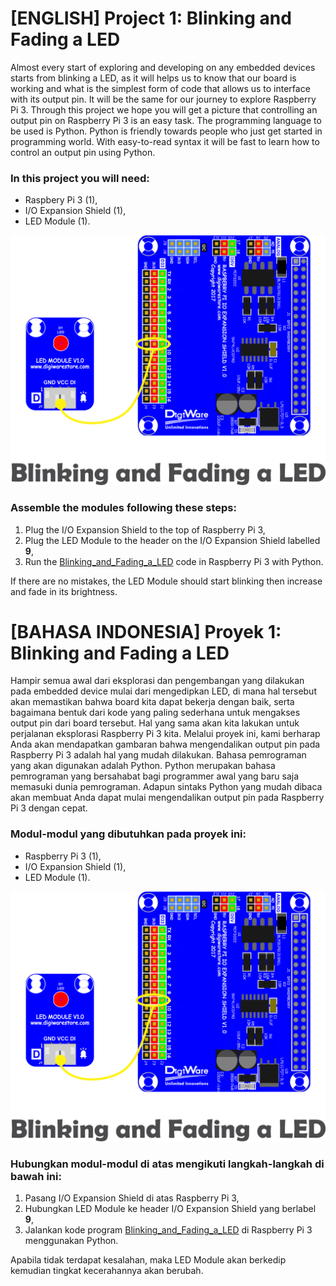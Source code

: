 # [ENGLISH] Project 1: Blinking and Fading a LED
Almost every start of exploring and developing on any embedded devices starts from blinking a LED, as it will helps us to know that our board is working and what is the simplest form of code that allows us to interface with its output pin. It will be the same for our journey to explore Raspberry Pi 3. Through this project we hope you will get a picture that controlling an output pin on Raspberry Pi 3 is an easy task. The programming language to be used is Python. Python is friendly towards people who just get started in programming world. With easy-to-read syntax it will be fast to learn how to control an output pin using Python.

### In this project you will need:
* Raspbery Pi 3 (1),
* I/O Expansion Shield (1),
* LED Module (1).

<img src="/images/blinking and fading LED.png" height="400">

### Assemble the modules following these steps:
1. Plug the I/O Expansion Shield to the top of  Raspberry Pi 3,
2. Plug the LED Module to the header on the I/O Expansion Shield labelled **9**,
3. Run the [Blinking_and_Fading_a_LED](/01_Blinking_and_Fading_a_LED) code in Raspberry Pi 3 with Python. 

If there are no mistakes, the LED Module should start blinking then increase and fade in its brightness.

# [BAHASA INDONESIA] Proyek 1: Blinking and Fading a LED
Hampir semua awal dari eksplorasi dan pengembangan yang dilakukan pada embedded device mulai dari mengedipkan LED, di mana hal tersebut akan memastikan bahwa board kita dapat bekerja dengan baik, serta bagaimana bentuk dari kode yang paling sederhana untuk mengakses output pin dari board tersebut. Hal yang sama akan kita lakukan untuk perjalanan eksplorasi Raspberry Pi 3 kita. Melalui proyek ini, kami berharap Anda akan mendapatkan gambaran bahwa mengendalikan output pin pada Raspberry Pi 3 adalah hal yang mudah dilakukan. Bahasa pemrograman yang akan digunakan adalah Python. Python merupakan bahasa pemrograman yang bersahabat bagi programmer awal yang baru saja memasuki dunia pemrograman. Adapun sintaks Python yang mudah dibaca akan membuat Anda dapat mulai mengendalikan output pin pada Raspberry Pi 3 dengan cepat.

### Modul-modul yang dibutuhkan pada proyek ini:
* Raspberry Pi 3 (1),
* I/O Expansion Shield (1),
* LED Module (1).

<img src="/images/blinking and fading LED.png" height="400">

### Hubungkan modul-modul di atas mengikuti langkah-langkah di bawah ini:
1. Pasang I/O Expansion Shield di atas Raspberry Pi 3,
2. Hubungkan LED Module ke header I/O Expansion Shield yang berlabel **9**,
3. Jalankan kode program [Blinking_and_Fading_a_LED](/01_Blinking_and_Fading_a_LED) di Raspberry Pi 3 menggunakan Python. 

Apabila tidak terdapat kesalahan, maka LED Module akan berkedip kemudian tingkat kecerahannya akan berubah.
